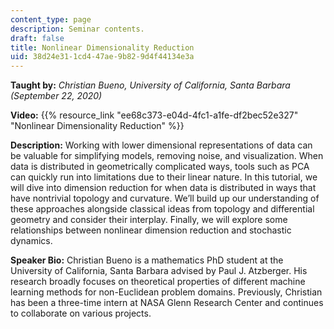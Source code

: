 ```yaml
---
content_type: page
description: Seminar contents.
draft: false
title: Nonlinear Dimensionality Reduction
uid: 38d24e31-1cd4-47ae-9b82-9d4f44134e3a
---
```

**Taught by:** *Christian Bueno, University of California, Santa Barbara (September 22, 2020)*

**Video:** {{% resource_link "ee68c373-e04d-4fc1-a1fe-df2bec52e327" "Nonlinear Dimensionality Reduction" %}}

**Description:** Working with lower dimensional representations of data can be valuable for simplifying models, removing noise, and visualization. When data is distributed in geometrically complicated ways, tools such as PCA can quickly run into limitations due to their linear nature. In this tutorial, we will dive into dimension reduction for when data is distributed in ways that have nontrivial topology and curvature. We’ll build up our understanding of these approaches alongside classical ideas from topology and differential geometry and consider their interplay. Finally, we will explore some relationships between nonlinear dimension reduction and stochastic dynamics.

**Speaker Bio:** Christian Bueno is a mathematics PhD student at the University of California, Santa Barbara advised by Paul J. Atzberger. His research broadly focuses on theoretical properties of different machine learning methods for non-Euclidean problem domains. Previously, Christian has been a three-time intern at NASA Glenn Research Center and continues to collaborate on various projects.
